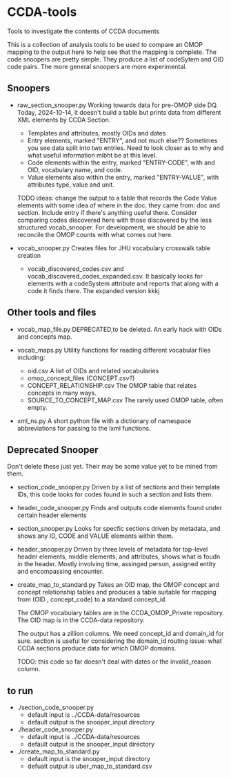 # CCDA-tools
Tools to investigate the contents of CCDA documents

This is a collection of analysis tools to be used to compare an OMOP
mapping to the output here to help see that the mapping is complete.
The code snoopers are pretty simple. They produce a list of 
codeSytem and OID code pairs.
The more general snoopers are more experimental.

## Snoopers
- raw_section_snooper.py
  Working towards data for pre-OMOP side DQ.
  Today, 2024-10-14, it doesn't build a table but prints data from 
  different XML elements by CCDA Section.
  - Templates and attributes, mostly OIDs and dates
  - Entry elements, marked "ENTRY", and not much else??
    Sometimes you see data split into two entries. Need to look closer
    as to why and what useful information mibht be at this level.
  - Code elements within the entry, marked "ENTRY-CODE", with and OID,
    vocabulary name, and code.
  - Value elements also within the entry, marked "ENTRY-VALUE",
    with attributes type, value and unit.
    
  TODO ideas: change the output to a table that records the Code Value elements
  with some idea of where in the doc. they came from: doc and section. Include
  entry if there's anything useful there.
  Consider comparing codes discovered here with those discovered by the less
  structured vocab_snooper.
  For development, we should be able to reconcile the OMOP counts with 
  what comes out here.
  
  
- vocab_snooper.py 
  Creates files for JHU vocabulary crosswalk table creation
  - vocab_discovered_codes.csv and vocab_discovered_codes_expanded.csv.
  It basically looks for elements with a codeSystem attribute and reports
  that along with a code it finds there. The expanded version kkkj

## Other tools and files

- vocab_map_file.py DEPRECATED,to be deleted.
  An early hack with OIDs and concepts map.
- vocab_maps.py
    Utility functions for reading different vocabular files including:
  - oid.csv
    A list of OIDs and related vocabularies
  - omop_concept_files (CONCEPT.csv?)
  - CONCEPT_RELATIONSHIP.csv
    The OMOP table that relates concepts in many ways.
  - SOURCE_TO_CONCEPT_MAP.csv 
    The rarely used OMOP table, often empty.
  
- xml_ns.py
    A short python file with a dictionary of namespace abbreviations
    for passing to the lxml functions.

## Deprecated Snooper
Don't delete these just yet. Their may be some value yet to be mined from them.

- section_code_snooper.py
    Driven by a list of sections and their template IDs,
       this code looks for codes found in such a section and lists them.

- header_code_snooper.py
    Finds and outputs code elements found under certain header elements


- section_snooper.py
    Looks for specfic sections driven by metadata,
        and shows any ID, CODE and VALUE elements within them.


- header_snooper.py
    Driven by three levels of metadata for top-level header elements,
    middle elements, and attributes, shows what is foudn in the header. Mostly
    involving time, assinged person, assigned entity and encompassing encounter.


- create_map_to_standard.py
    Takes an OID map, the OMOP concept and concept relationship tables and 
    produces a table suitable for mapping from (OID , concept_code) to a 
    standard concept_id.

    The OMOP vocabulary tables  are in the CCDA_OMOP_Private repository.
    The OID map is in the CCDA-data repository.

    The  output has a zillion columns. We need concept_id and domain_id for sure.
    section is useful for considering the domain_id routing issue: what  CCDA sections
    produce data for which OMOP domains.

    TODO: this code so far doesn't deal with dates or the  invalid_reason column.

## to run
- ./section_code_snooper.py
  - default input  is ../CCDA-data/resources
  - default output is the snooper_input directory
- ./header_code_snooper.py
  - default input  is ../CCDA-data/resources
  - default output is the snooper_input directory
- ./create_map_to_standard.py
  - default input is the snooper_input directory
  - defualt output is uber_map_to_standard.csv
